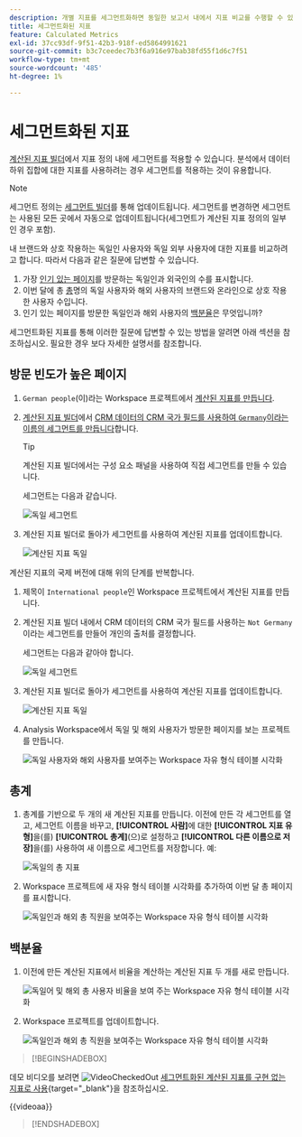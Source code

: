 ```yaml
---
description: 개별 지표를 세그먼트화하면 동일한 보고서 내에서 지표 비교를 수행할 수 있습니다.
title: 세그먼트화된 지표
feature: Calculated Metrics
exl-id: 37cc93df-9f51-42b3-918f-ed5864991621
source-git-commit: b3c7ceedec7b3f6a916e97bab38fd55f1d6c7f51
workflow-type: tm+mt
source-wordcount: '485'
ht-degree: 1%

---
```


# 세그먼트화된 지표

[계산된 지표 빌더](cm-build-metrics.md#definition-builder)에서 지표 정의 내에 세그먼트를 적용할 수 있습니다. 분석에서 데이터 하위 집합에 대한 지표를 사용하려는 경우 세그먼트를 적용하는 것이 유용합니다.

>[!NOTE]
>
>세그먼트 정의는 [세그먼트 빌더](/help/components/segments/seg-builder.md)를 통해 업데이트됩니다. 세그먼트를 변경하면 세그먼트는 사용된 모든 곳에서 자동으로 업데이트됩니다(세그먼트가 계산된 지표 정의의 일부인 경우 포함).
>

내 브랜드와 상호 작용하는 독일인 사용자와 독일 외부 사용자에 대한 지표를 비교하려고 합니다. 따라서 다음과 같은 질문에 답변할 수 있습니다.

1. 가장 [인기 있는 페이지](#popular-pages)를 방문하는 독일인과 외국인의 수를 표시합니다.
1. 이번 달에 총 [총](#totals)명의 독일 사용자와 해외 사용자의 브랜드와 온라인으로 상호 작용한 사용자 수입니다.
1. 인기 있는 페이지를 방문한 독일인과 해외 사용자의 [백분율](#percentages)은 무엇입니까?

세그먼트화된 지표를 통해 이러한 질문에 답변할 수 있는 방법을 알려면 아래 섹션을 참조하십시오. 필요한 경우 보다 자세한 설명서를 참조합니다.

## 방문 빈도가 높은 페이지

1. `German people`(이)라는 Workspace 프로젝트에서 [계산된 지표를 만듭니다](cm-workflow.md).
1. [계산된 지표 빌더](cm-build-metrics.md)에서 [CRM 데이터의 CRM 국가 필드를 사용하여 `Germany`이라는 이름의 세그먼트를 만듭니다](/help/components/segments/seg-builder.md)합니다.

   >[!TIP]
   >
   >계산된 지표 빌더에서는 구성 요소 패널을 사용하여 직접 세그먼트를 만들 수 있습니다.
   >   

   세그먼트는 다음과 같습니다.

   ![독일 세그먼트](assets/filter-germany.png)

1. 계산된 지표 빌더로 돌아가 세그먼트를 사용하여 계산된 지표를 업데이트합니다.

   ![계산된 지표 독일](assets/calculated-metric-germany.png)

계산된 지표의 국제 버전에 대해 위의 단계를 반복합니다.

1. 제목이 `International people`인 Workspace 프로젝트에서 계산된 지표를 만듭니다.
1. 계산된 지표 빌더 내에서 CRM 데이터의 CRM 국가 필드를 사용하는 `Not Germany`이라는 세그먼트를 만들어 개인의 출처를 결정합니다.

   세그먼트는 다음과 같아야 합니다.

   ![독일 세그먼트](assets/filter-not-germany.png)

1. 계산된 지표 빌더로 돌아가 세그먼트를 사용하여 계산된 지표를 업데이트합니다.

   ![계산된 지표 독일](assets/calculated-metric-notgermany.png)


1. Analysis Workspace에서 독일 및 해외 사용자가 방문한 페이지를 보는 프로젝트를 만듭니다.

   ![독일 사용자와 해외 사용자를 보여주는 Workspace 자유 형식 테이블 시각화](assets/workspace-german-vs-international.png)


## 총계

1. 총계를 기반으로 두 개의 새 계산된 지표를 만듭니다. 이전에 만든 각 세그먼트를 열고, 세그먼트 이름을 바꾸고, **[!UICONTROL 사람]**&#x200B;에 대한 **[!UICONTROL 지표 유형]**&#x200B;을(를) **[!UICONTROL 총계]**(으)로 설정하고 **[!UICONTROL 다른 이름으로 저장]**&#x200B;을(를) 사용하여 새 이름으로 세그먼트를 저장합니다. 예:

   ![독일의 총 지표](assets/calculated-metric-germany-total.png)

1. Workspace 프로젝트에 새 자유 형식 테이블 시각화를 추가하여 이번 달 총 페이지를 표시합니다.

   ![독일인과 해외 총 직원을 보여주는 Workspace 자유 형식 테이블 시각화](assets/workspace-german-vs-international-totals.png)


## 백분율

1. 이전에 만든 계산된 지표에서 비율을 계산하는 계산된 지표 두 개를 새로 만듭니다.

   ![독일어 및 해외 총 사용자 비율을 보여 주는 Workspace 자유 형식 테이블 시각화](assets/calculated-metric-germany-total-percentage.png)


1. Workspace 프로젝트를 업데이트합니다.

   ![독일인과 해외 총 직원을 보여주는 Workspace 자유 형식 테이블 시각화](assets/workspace-german-vs-international-totals-percentage.png)



>[!BEGINSHADEBOX]

데모 비디오를 보려면 ![VideoCheckedOut](/help/assets/icons/VideoCheckedOut.svg) [세그먼트화된 계산된 지표를 구현 없는 지표로 사용](https://video.tv.adobe.com/v/32607?quality=12&learn=on&captions=kor){target="_blank"}을 참조하십시오.

{{videoaa}}

>[!ENDSHADEBOX]

